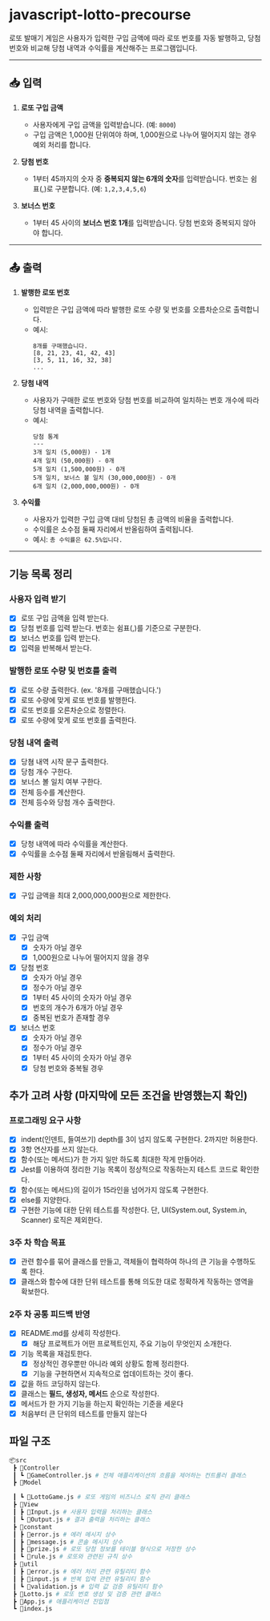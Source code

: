 # javascript-lotto-precourse

로또 발매기 게임은 사용자가 입력한 구입 금액에 따라 로또 번호를 자동 발행하고, 당첨 번호와 비교해 당첨 내역과 수익률을 계산해주는 프로그램입니다.

---

## 📥 입력

1. **로또 구입 금액**

   - 사용자에게 구입 금액을 입력받습니다. (예: `8000`)
   - 구입 금액은 1,000원 단위여야 하며, 1,000원으로 나누어 떨어지지 않는 경우 예외 처리를 합니다.

2. **당첨 번호**

   - 1부터 45까지의 숫자 중 **중복되지 않는 6개의 숫자**를 입력받습니다. 번호는 쉼표(,)로 구분합니다. (예: `1,2,3,4,5,6`)

3. **보너스 번호**
   - 1부터 45 사이의 **보너스 번호 1개**를 입력받습니다. 당첨 번호와 중복되지 않아야 합니다.

---

## 📤 출력

1. **발행한 로또 번호**

   - 입력받은 구입 금액에 따라 발행한 로또 수량 및 번호를 오름차순으로 출력합니다.
   - 예시:
     ```
     8개를 구매했습니다.
     [8, 21, 23, 41, 42, 43]
     [3, 5, 11, 16, 32, 38]
     ...
     ```

2. **당첨 내역**

   - 사용자가 구매한 로또 번호와 당첨 번호를 비교하여 일치하는 번호 개수에 따라 당첨 내역을 출력합니다.
   - 예시:
     ```
     당첨 통계
     ---
     3개 일치 (5,000원) - 1개
     4개 일치 (50,000원) - 0개
     5개 일치 (1,500,000원) - 0개
     5개 일치, 보너스 볼 일치 (30,000,000원) - 0개
     6개 일치 (2,000,000,000원) - 0개
     ```

3. **수익률**
   - 사용자가 입력한 구입 금액 대비 당첨된 총 금액의 비율을 출력합니다.
   - 수익률은 소수점 둘째 자리에서 반올림하여 출력됩니다.
   - 예시: `총 수익률은 62.5%입니다.`

---

## 기능 목록 정리

### 사용자 입력 받기

- [x] 로또 구입 금액을 입력 받는다.
- [x] 당첨 번호를 입력 받는다. 번호는 쉼표(,)를 기준으로 구분한다.
- [x] 보너스 번호를 입력 받는다.
- [x] 입력을 반복해서 받는다.

### 발행한 로또 수량 및 번호를 출력

- [x] 로또 수량 출력한다. (ex. '8개를 구매했습니다.')
- [x] 로또 수량에 맞게 로또 번호를 발행한다.
- [x] 로또 번호를 오른차순으로 정렬한다.
- [x] 로또 수량에 맞게 로또 번호를 출력한다.

### 당첨 내역 출력

- [x] 당쳠 내역 시작 문구 출력한다.
- [x] 당첨 개수 구한다.
- [x] 보너스 볼 일치 여부 구한다.
- [x] 전체 등수를 계산한다.
- [x] 전체 등수와 당첨 개수 출력한다.

### 수익률 출력

- [x] 당청 내역에 따라 수익률을 계산한다.
- [x] 수익률을 소수점 둘째 자리에서 반올림해서 출력한다.

### 제한 사항

- [x] 구입 금액을 최대 2,000,000,000원으로 제한한다.

### 예외 처리

- [x] 구입 금액
  - [x] 숫자가 아닐 경우
  - [x] 1,000원으로 나누어 떨어지지 않을 경우
- [x] 당첨 번호
  - [x] 숫자가 아닐 경우
  - [x] 정수가 아닐 경우
  - [x] 1부터 45 사이의 숫자가 아닐 경우
  - [x] 번호의 개수가 6개가 아닐 경우
  - [x] 중복된 번호가 존재할 경우
- [x] 보너스 번호
  - [x] 숫자가 아닐 경우
  - [x] 정수가 아닐 경우
  - [x] 1부터 45 사이의 숫자가 아닐 경우
  - [x] 당첨 번호와 중복될 경우

## 추가 고려 사항 (마지막에 모든 조건을 반영했는지 확인)

### 프로그래밍 요구 사항

- [x] indent(인덴트, 들여쓰기) depth를 3이 넘지 않도록 구현한다. 2까지만 허용한다.
- [x] 3항 연산자를 쓰지 않는다.
- [x] 함수(또는 메서드)가 한 가지 일만 하도록 최대한 작게 만들어라.
- [x] Jest를 이용하여 정리한 기능 목록이 정상적으로 작동하는지 테스트 코드로 확인한다.
- [x] 함수(또는 메서드)의 길이가 15라인을 넘어가지 않도록 구현한다.
- [x] else를 지양한다.
- [x] 구현한 기능에 대한 단위 테스트를 작성한다. 단, UI(System.out, System.in, Scanner) 로직은 제외한다.

### 3주 차 학습 목표

- [x] 관련 함수를 묶어 클래스를 만들고, 객체들이 협력하여 하나의 큰 기능을 수행하도록 한다.
- [x] 클래스와 함수에 대한 단위 테스트를 통해 의도한 대로 정확하게 작동하는 영역을 확보한다.

### 2주 차 공통 피드백 반영

- [x] README.md를 상세히 작성한다.
  - [x] 해당 프로젝트가 어떤 프로젝트인지, 주요 기능이 무엇인지 소개한다.
- [x] 기능 목록을 재검토한다.
  - [x] 정상적인 경우뿐만 아니라 예외 상황도 함께 정리한다.
  - [x] 기능을 구현하면서 지속적으로 업데이트하는 것이 좋다.
- [x] 값을 하드 코딩하지 않는다.
- [x] 클래스는 **필드, 생성자, 메서드** 순으로 작성한다.
- [x] 메서드가 한 가지 기능을 하는지 확인하는 기준을 세운다
- [x] 처음부터 큰 단위의 테스트를 만들지 않는다

## 파일 구조

```bash
📦src
 ┣ 📂Controller
 ┃ ┗ 📜GameController.js # 전체 애플리케이션의 흐름을 제어하는 컨트롤러 클래스
 ┣ 📂Model

 ┃ ┗ 📜LottoGame.js # 로또 게임의 비즈니스 로직 관리 클래스
 ┣ 📂View
 ┃ ┣ 📜Input.js # 사용자 입력을 처리하는 클래스
 ┃ ┗ 📜Output.js # 결과 출력을 처리하는 클래스
 ┣ 📂constant
 ┃ ┣ 📜error.js # 에러 메시지 상수
 ┃ ┣ 📜message.js # 콘솔 메시지 상수
 ┃ ┣ 📜prize.js # 로또 당첨 정보를 테이블 형식으로 저장한 상수
 ┃ ┗ 📜rule.js # 로또와 관련된 규칙 상수
 ┣ 📂util
 ┃ ┣ 📜error.js # 에러 처리 관련 유틸리티 함수
 ┃ ┣ 📜input.js # 반복 입력 관련 유틸리티 함수
 ┃ ┗ 📜validation.js # 입력 값 검증 유틸리티 함수
 ┣ 📜Lotto.js # 로또 번호 생성 및 검증 관련 클래스
 ┣ 📜App.js # 애플리케이션 진입점
 ┗ 📜index.js
```
